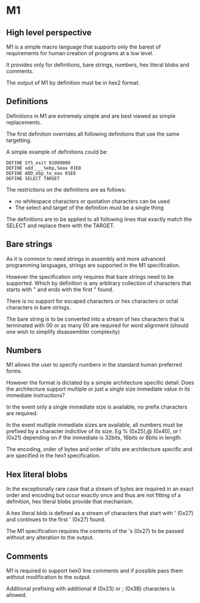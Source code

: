 # M1

## High level perspective

M1 is a simple macro language that supports only the barest of requirements for human creation of programs at a low level.

It provides only for definitions, bare strings, numbers, hex literal blobs and comments.

The output of M1 by definition must be in hex2 format.

## Definitions

Definitions in M1 are extremely simple and are best viewed as simple replacements.

The first definition overrides all following definitions that use the same targetting.

A simple example of definitions could be:

```
DEFINE SYS_exit 01000000
DEFINE add____%ebp,%eax 01E8
DEFINE ADD_ebp_to_eax 01E8
DEFINE SELECT TARGET
```

The restrictions on the definitions are as follows:

* no whitespace characters or quotation characters can be used
* The select and target of the definition must be a single thing

The definitions are to be applied to all following lines that exactly match the SELECT and replace them with the TARGET.

## Bare strings

As it is common to need strings in assembly and more advanced programming languages, strings are supported in the M1 specification.

However the specification only requires that bare strings need to be supported.
Which by definition is any arbitrary collection of characters that starts with " and ends with the first " found.

There is no support for escaped characters or hex characters or octal characters in bare strings.

The bare string is to be converted into a stream of hex characters that is terminated with 00 or as many 00 are required for word alignment (should one wish to simplify disassembler complexity)

## Numbers

M1 allows the user to specify numbers in the standard human preferred forms.

However the format is dictated by a simple architecture specific detail:
Does the architecture support multiple or just a single size immediate value in its immediate instructions?

In the event only a single immediate size is available, no prefix characters are required.

In the event multiple immediate sizes are available, all numbers must be prefixed by a character indicitive of its size.
Eg % (0x25),@ (0x40), or ! (0x21) depending on if the immediate is 32bits, 16bits or 8bits in length.

The encoding, order of bytes and order of bits are architecture specific and are specified in the hex1 specification.

## Hex literal blobs

In the exceptionally rare case that a stream of bytes are required in an exact order and encoding but occur exactly once and thus are not fitting of a definition, hex literal blobs provide that mechanism.

A hex literal blob is defined as a stream of characters that start with ' (0x27) and continues to the first ' (0x27) found.

The M1 specification requires the contents of the 's (0x27) to be passed without any alteration to the output.

## Comments

M1 is required to support hex0 line comments and if possible pass them without modification to the output.

Additional prefixing with additional # (0x23) or ; (0x3B) characters is allowed.
